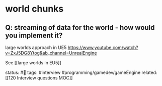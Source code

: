 
# world chunks

## Q: streaming of data for the world - how would you implement it?


large worlds approach in UE5
https://www.youtube.com/watch?v=ZxJ5DG8Ytog&ab_channel=UnrealEngine


See [[large worlds in EU5]]


status: #🌱
tags: #interview #programming/gamedev/gameEngine 
related: [[120 Interview questions MOC]]